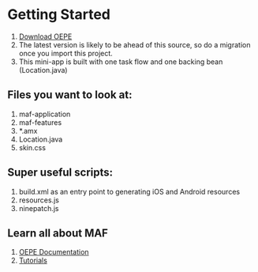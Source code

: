 # Getting Started

1. [Download OEPE](http://www.oracle.com/technetwork/developer-tools/eclipse/downloads/index.html)
2. The latest version is likely to be ahead of this source, so do a migration once you import this project.
3. This mini-app is built with one task flow and one backing bean (Location.java)

## Files you want to look at:

1. maf-application
2. maf-features
3. \*.amx
4. Location.java
5. skin.css

## Super useful scripts:

1. build.xml as an entry point to generating iOS and Android resources
2. resources.js
3. ninepatch.js

## Learn all about MAF

1. [OEPE Documentation](http://www.oracle.com/technetwork/developer-tools/eclipse/documentation/index.html)
2. [Tutorials](http://www.oracle.com/technetwork/developer-tools/eclipse/overview/tutorials-101794.html)
